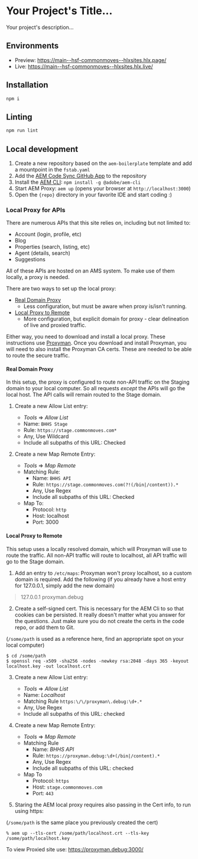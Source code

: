 # Your Project's Title...
Your project's description...

## Environments
- Preview: https://main--hsf-commonmoves--hlxsites.hlx.page/
- Live: https://main--hsf-commonmoves--hlxsites.hlx.live/

## Installation

```sh
npm i
```

## Linting

```sh
npm run lint
```

## Local development

1. Create a new repository based on the `aem-boilerplate` template and add a mountpoint in the `fstab.yaml`
1. Add the [AEM Code Sync GitHub App](https://github.com/apps/aem-code-sync) to the repository
1. Install the [AEM CLI](https://github.com/adobe/aem-cli): `npm install -g @adobe/aem-cli`
1. Start AEM Proxy: `aem up` (opens your browser at `http://localhost:3000`)
1. Open the `{repo}` directory in your favorite IDE and start coding :)


### Local Proxy for APIs
There are numerous APIs that this site relies on, including but not limited to:

* Account (login, profile, etc)
* Blog
* Properties (search, listing, etc)
* Agent (details, search)
* Suggestions 

All of these APIs are hosted on an AMS system. To make use of them locally, a proxy is needed.

There are two ways to set up the local proxy:

* [Real Domain Proxy](#real-domain-proxy)
  * Less configuration, but must be aware when proxy is/isn't running.
* [Local Proxy to Remote](#local-proxy-to-remote)
  * More configuration, but explicit domain for proxy - clear delineation of live and proxied traffic.

Either way, you need to download and install a local proxy. These instructions use [Proxyman](https://proxyman.io/download). Once you download and install Proxyman, you will need to also install the Proxyman CA certs. These are needed to be able to route the secure traffic.


#### Real Domain Proxy

In this setup, the proxy is configured to route non-API traffic on the Staging domain to your local computer. So all requests _except_ the APIs will go the local host. The API calls will remain routed to the Stage domain.

1. Create a new Allow List entry:
    * _Tools_ => _Allow List_
    * Name: `BHHS Stage`
    * Rule: `https://stage.commonmoves.com*`
    * Any, Use Wildcard
    * Include all subpaths of this URL: Checked

1. Create a new Map Remote Entry:
   * _Tools_ => _Map Remote_
   * Matching Rule:
     * Name: `BHHS API`
     * Rule: `https://stage.commonmoves.com(?!(/bin|/content)).*`
     * Any, Use Regex
     * Include all subpaths of this URL: Checked
   * Map To: 
     * Protocol: `http`
     * Host: localhost
     * Port: 3000



#### Local Proxy to Remote

This setup uses a locally resolved domain, which will Proxyman will use to route the traffic. All non-API traffic will route to localhost, all API traffic will go to the Stage domain.

1. Add an entry to `/etc/maps`:
   Proxyman won't proxy localhost, so a custom domain is required. Add the following (if you already have a host entry for 127.0.0.1, simply add the new domain)
> 127.0.0.1 proxyman.debug 

2. Create a self-signed cert. This is necessary for the AEM Cli to so that cookies can be persisted. It really doesn't matter what you answer for the questions. Just make sure you do not create the certs in the code repo, or add them to Git.

(`/some/path` is used as a reference here, find an appropriate spot on your local computer)

```
$ cd /some/path
$ openssl req -x509 -sha256 -nodes -newkey rsa:2048 -days 365 -keyout localhost.key -out localhost.crt
```

3. Create a new Allow List entry:
   * _Tools_ => _Allow List_
   * Name: *Localhost*
   * Matching Rule `https:\/\/proxyman\.debug:\d+.*`
   * Any, Use Regex
   * Include all subpaths of this URL: checked

4. Create a new Map Remote Entry:
    * _Tools_ => _Map Remote_
   * Matching Rule
     * Name: *BHHS API*
     * Rule: `https://proxyman.debug:\d+(/bin|/content).*`
     * Any, Use Regex
     * Include all subpaths of this URL: checked
   * Map To
     * Protocol: `https`
     * Host: `stage.commonmoves.com`
     * Port: `443`

5. Staring the AEM local proxy requires also passing in the Cert info, to run using https:

(`/some/path` is the same place you previously created the cert)

```
% aem up --tls-cert /some/path/localhost.crt --tls-key /some/path/localhost.key
```

To view Proxied site use: https://proxyman.debug:3000/
